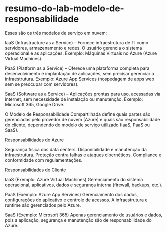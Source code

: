 # resumo-do-lab-modelo-de-responsabilidade

Esses são os três modelos de serviço em nuvem:

IaaS (Infrastructure as a Service) – Fornece infraestrutura de TI como servidores, armazenamento e redes. O usuário gerencia o sistema operacional e as aplicações.
Exemplo: Máquinas Virtuais no Azure (Azure Virtual Machines).

PaaS (Platform as a Service) – Oferece uma plataforma completa para desenvolvimento e implantação de aplicações, sem precisar gerenciar a infraestrutura.
Exemplo: Azure App Services (hospedagem de apps web sem se preocupar com servidores).

SaaS (Software as a Service) – Aplicações prontas para uso, acessadas via internet, sem necessidade de instalação ou manutenção.
Exemplo: Microsoft 365, Google Drive.

O Modelo de Responsabilidade Compartilhada define quais partes são gerenciadas pelo provedor de nuvem (Azure) e quais são responsabilidade do cliente, dependendo do modelo de serviço utilizado (IaaS, PaaS ou SaaS).

Responsabilidades do Azure 

Segurança física dos data centers.
Disponibilidade e manutenção da infraestrutura.
Proteção contra falhas e ataques cibernéticos.
Compliance e conformidade com regulamentações.

Responsabilidades do Cliente

IaaS (Exemplo: Azure Virtual Machines)
Gerenciamento do sistema operacional, aplicativos, dados e segurança interna (firewall, backups, etc.).

PaaS (Exemplo: Azure App Services)
Gerenciamento dos dados, configurações do aplicativo e controle de acessos. A infraestrutura e runtime são gerenciados pelo Azure.

SaaS (Exemplo: Microsoft 365)
Apenas gerenciamento de usuários e dados, pois a aplicação, segurança e manutenção são de responsabilidade do Azure.
